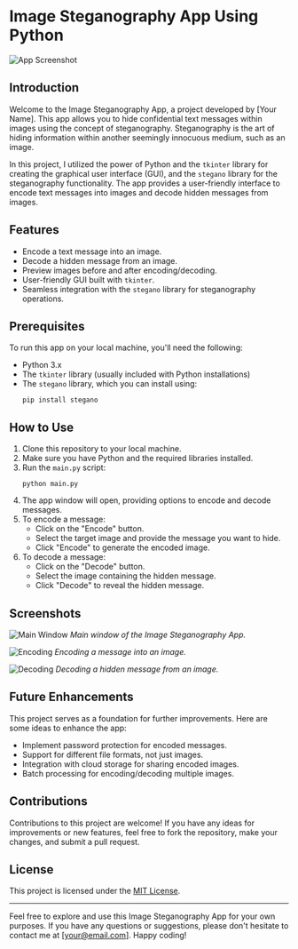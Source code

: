 # Image Steganography App Using Python

![App Screenshot](app_screenshot.png)

## Introduction

Welcome to the Image Steganography App, a project developed by [Your Name]. This app allows you to hide confidential text messages within images using the concept of steganography. Steganography is the art of hiding information within another seemingly innocuous medium, such as an image.

In this project, I utilized the power of Python and the `tkinter` library for creating the graphical user interface (GUI), and the `stegano` library for the steganography functionality. The app provides a user-friendly interface to encode text messages into images and decode hidden messages from images.

## Features

- Encode a text message into an image.
- Decode a hidden message from an image.
- Preview images before and after encoding/decoding.
- User-friendly GUI built with `tkinter`.
- Seamless integration with the `stegano` library for steganography operations.

## Prerequisites

To run this app on your local machine, you'll need the following:

- Python 3.x
- The `tkinter` library (usually included with Python installations)
- The `stegano` library, which you can install using:
  ```
  pip install stegano
  ```

## How to Use

1. Clone this repository to your local machine.
2. Make sure you have Python and the required libraries installed.
3. Run the `main.py` script:
   ```
   python main.py
   ```
4. The app window will open, providing options to encode and decode messages.
5. To encode a message:
   - Click on the "Encode" button.
   - Select the target image and provide the message you want to hide.
   - Click "Encode" to generate the encoded image.
6. To decode a message:
   - Click on the "Decode" button.
   - Select the image containing the hidden message.
   - Click "Decode" to reveal the hidden message.

## Screenshots

![Main Window](screenshots/main_window.png)
_Main window of the Image Steganography App._

![Encoding](screenshots/encoding.png)
_Encoding a message into an image._

![Decoding](screenshots/decoding.png)
_Decoding a hidden message from an image._

## Future Enhancements

This project serves as a foundation for further improvements. Here are some ideas to enhance the app:

- Implement password protection for encoded messages.
- Support for different file formats, not just images.
- Integration with cloud storage for sharing encoded images.
- Batch processing for encoding/decoding multiple images.

## Contributions

Contributions to this project are welcome! If you have any ideas for improvements or new features, feel free to fork the repository, make your changes, and submit a pull request.

## License

This project is licensed under the [MIT License](LICENSE).

---

Feel free to explore and use this Image Steganography App for your own purposes. If you have any questions or suggestions, please don't hesitate to contact me at [your@email.com]. Happy coding!
